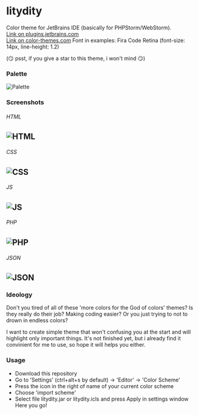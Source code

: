 # litydity
Color theme for JetBrains IDE (basically for PHPStorm/WebStorm).    
[Link on plugins.jetbrains.com](https://plugins.jetbrains.com/plugin/12117-smooth-minimal-color-scheme)     
[Link on color-themes.com](http://color-themes.com/?view=theme&id=5c8f7cc644b9d11a00b8dbf4)
Font in examples: Fira Code Retina (font-size: 14px, line-height: 1.2)

(😏 psst, if you give a star to this theme, i won't mind 😏)

### Palette

![Palette](https://github.com/uokersam/litydity/blob/master/screenshots/palette.png?raw=true)

### Screenshots

###### HTML

![HTML](https://github.com/uokersam/litydity/blob/master/screenshots/html.png?raw=true)
-
###### CSS

![CSS](https://github.com/uokersam/litydity/blob/master/screenshots/css.png?raw=true)
-

###### JS

![JS](https://github.com/uokersam/litydity/blob/master/screenshots/javascript.png?raw=true)
-

###### PHP

![PHP](https://github.com/uokersam/litydity/blob/master/screenshots/php.png?raw=true)
-

###### JSON

![JSON](https://github.com/uokersam/litydity/blob/master/screenshots/json.png?raw=true)
-

### Ideology

Don't you tired of all of these 'more colors for the God of colors' themes?
Is they really do their job? Making coding easier? Or you just trying to not to drown in endless colors?

I want to create simple theme that won't confusing you at the start and will highlight only important things. 
It's not finished yet, but i already find it convinient for me to use, so hope it will helps you either.

### Usage
- Download this repository    
- Go to 'Settings' (ctrl+alt+s by default) -> 'Editor' -> 'Color Scheme'  
- Press the icon in the right of name of your current color scheme    
- Choose 'import scheme'  
- Select file litydity.jar or litydity.icls and press Apply in settings window   
Here you go!    




